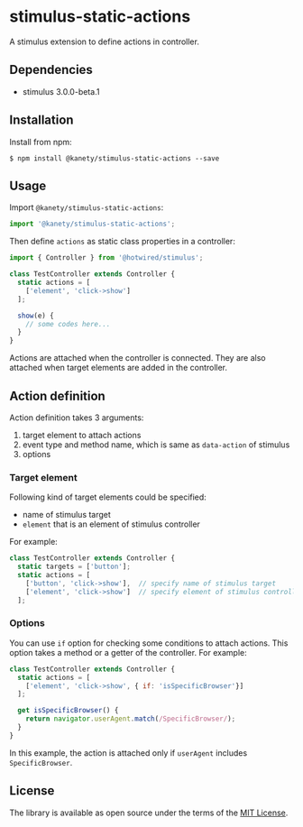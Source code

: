 # stimulus-static-actions

A stimulus extension to define actions in controller.

## Dependencies

* stimulus 3.0.0-beta.1

## Installation

Install from npm:

    $ npm install @kanety/stimulus-static-actions --save

## Usage

Import `@kanety/stimulus-static-actions`:

```javascript
import '@kanety/stimulus-static-actions';
```

Then define `actions` as static class properties in a controller:

```javascript
import { Controller } from '@hotwired/stimulus';

class TestController extends Controller {
  static actions = [
    ['element', 'click->show']
  ];

  show(e) {
    // some codes here...
  }
}
```

Actions are attached when the controller is connected.
They are also attached when target elements are added in the controller.

## Action definition

Action definition takes 3 arguments:

1. target element to attach actions
2. event type and method name, which is same as `data-action` of stimulus
3. options

### Target element

Following kind of target elements could be specified:

* name of stimulus target
* `element` that is an element of stimulus controller

For example:

```javascript
class TestController extends Controller {
  static targets = ['button'];
  static actions = [
    ['button', 'click->show'],  // specify name of stimulus target
    ['element', 'click->show']  // specify element of stimulus controller
  ];
```

### Options

You can use `if` option for checking some conditions to attach actions.
This option takes a method or a getter of the controller.
For example:

```javascript
class TestController extends Controller {
  static actions = [
    ['element', 'click->show', { if: 'isSpecificBrowser'}]
  ];

  get isSpecificBrowser() {
    return navigator.userAgent.match(/SpecificBrowser/);
  }
}
```

In this example, the action is attached only if `userAgent` includes `SpecificBrowser`.

## License

The library is available as open source under the terms of the [MIT License](http://opensource.org/licenses/MIT).
